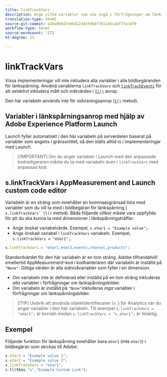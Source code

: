 ```yaml
---
title: linkTrackVars
description: Ange vilka variabler som ska ingå i förfrågningar om länkspårningsbilder.
translation-type: tm+mt
source-git-commit: a28a05047e95d12343fd94f7b11e5cabf7fac070
workflow-type: tm+mt
source-wordcount: '271'
ht-degree: 1%

---
```



# linkTrackVars

Vissa implementeringar vill inte inkludera alla variabler i alla bildbegäranden för länkspårning. Använd variablerna `linkTrackVars` och [`linkTrackEvents`](linktrackevents.md) för att selektivt inkludera mått och mätvärden i [`tl()`](../functions/tl-method.md) anrop.

Den här variabeln används inte för sidvisningsanrop ([`t()`](../functions/t-method.md) metod).

## Variabler i länkspårningsanrop med hjälp av Adobe Experience Platform Launch

Launch fyller automatiskt i den här variabeln på serverdelen baserat på variabler som angetts i gränssnittet, så den ställs alltid in i implementeringar med Launch.

>[!IMPORTANT] Om du anger variabler i Launch med den anpassade kodredigeraren måste du ta med variabeln även i `linkTrackVars` med anpassad kod.

## s.linkTrackVars i AppMeasurement and Launch custom code editor

Variabeln är en sträng som innehåller en kommaavgränsad lista med variabler som du vill ta med i bildbegäran för länkspårning ( `s.linkTrackVars``tl()` metod). Båda följande villkor måste vara uppfyllda för att du ska kunna ta med dimensioner i länkspårningsträffar:

* Ange önskat variabelvärde. Exempel, `s.eVar1 = "Example value";`.
* Ange önskad variabel i `linkTrackVars` variabeln. Exempel, `s.linkTrackVars = "eVar1";`.

```js
s.linkTrackVars = "eVar1,eVar2,events,channel,products";
```

Standardvärdet för den här variabeln är en tom sträng. Adobe tillhandahöll emellertid AppMeasurement-kod i kodhanteraren där variabeln är inställd på `"None"`. Giltiga värden är alla sidnivåvariabler som fyller i en dimension.

* Om variabeln inte är definierad eller inställd på en tom sträng inkluderas *alla* variabler i förfrågningar om länkspårningsbilder.
* Om variabeln är inställd på `"None"`inkluderas *inga* variabler i förfrågningar om länkspårningsbilder.

>[!TIP] Undvik att använda objektidentifieraren (`s.`) för Analytics när du anger variabler i den här variabeln. Till exempel `s.linkTrackVars = "eVar1";` är korrekt medan `s.linkTrackVars = "s.eVar1";` är felaktig.

## Exempel

Följande funktion för länkspårning innehåller bara `eVar1` (inte `eVar2`) i bildbegäran som skickas till Adobe:

```js
s.eVar1 = "Example value 1";
s.eVar2 = "Example value 2";
s.linkTrackVars = "eVar1";
s.tl(this,"o","Example Custom Link");
```
